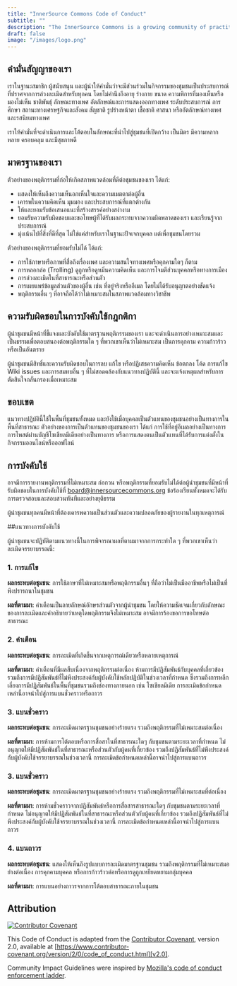 ```yaml
---
title: "InnerSource Commons Code of Conduct"
subtitle: ""
description: "The InnerSource Commons is a growing community of practitioners with the goal of creating and sharing knowledge about InnerSource."
draft: false
image: "/images/logo.png"
---
```


## คำมั่นสัญญาของเรา

เราในฐานะสมาชิก ผู้สนับสนุน และผู้นำให้คำมั่นว่าจะมีส่วนร่วมในกิจกรรมของชุมชนเป็นประสบการณ์ที่ปราศจากการล่วงละเมิดสำหรับทุกคน โดยไม่คำนึงถึงอายุ ร่างกาย ขนาด ความพิการที่มองเห็นหรือมองไม่เห็น ชาติพันธุ์ ลักษณะทางเพศ อัตลักษณ์และการแสดงออกทางเพศ ระดับประสบการณ์ การศึกษา สถานะทางเศรษฐกิจและสังคม สัญชาติ รูปร่างหน้าตา เชื้อชาติ ศาสนา หรืออัตลักษณ์ทางเพศและรสนิยมทางเพศ

เราให้คำมั่นที่จะดำเนินการและโต้ตอบในลักษณะที่นำไปสู่ชุมชนที่เปิดกว้าง เป็นมิตร มีความหลากหลาย ครอบคลุม และมีสุขภาพดี

## มาตรฐานของเรา

ตัวอย่างของพฤติกรรมที่ก่อให้เกิดสภาพแวดล้อมที่ดีต่อชุมชนของเรา ได้แก่:

* แสดงให้เห็นถึงความเห็นอกเห็นใจและความเมตตาต่อผู้อื่น
* เคารพในความคิดเห็น มุมมอง และประสบการณ์ที่แตกต่างกัน
* ให้และยอมรับข้อเสนอแนะที่สร้างสรรค์อย่างสง่างาม
* ยอมรับความรับผิดชอบและขอโทษผู้ที่ได้รับผลกระทบจากความผิดพลาดของเรา และเรียนรู้จากประสบการณ์
* มุ่งเน้นไปที่สิ่งที่ดีที่สุด ไม่ใช่แค่สำหรับเราในฐานะปัจเจกบุคคล แต่เพื่อชุมชนโดยรวม

ตัวอย่างของพฤติกรรมที่ยอมรับไม่ได้ ได้แก่:

* การใช้ภาษาหรือภาพที่สื่อถึงเรื่องเพศ และความสนใจทางเพศหรือคุกคามใดๆ ก็ตาม
* การหลอกล่อ (Trolling) ดูถูกหรือดูหมิ่นความคิดเห็น และการโจมตีส่วนบุคคลหรือทางการเมือง
* การล่วงละเมิดในที่สาธารณะหรือส่วนตัว
* การเผยแพร่ข้อมูลส่วนตัวของผู้อื่น เช่น ที่อยู่จริงหรืออีเมล โดยไม่ได้รับอนุญาตอย่างชัดแจ้ง
* พฤติกรรมอื่น ๆ ที่อาจถือได้ว่าไม่เหมาะสมในสภาพแวดล้อมทางวิชาชีพ



## ความรับผิดชอบในการบังคับใช้กฎกติกา

ผู้นำชุมชนมีหน้าที่ชี้แจงและบังคับใช้มาตรฐานพฤติกรรมของเรา และจะดำเนินการอย่างเหมาะสมและเป็นธรรมเพื่อตอบสนองต่อพฤติกรรมใด ๆ ที่พวกเขาเห็นว่าไม่เหมาะสม เป็นการคุกคาม ความก้าวร้าว หรือเป็นอันตราย

ผู้นำชุมชนมีสิทธิ์และความรับผิดชอบในการลบ แก้ไข หรือปฏิเสธความคิดเห็น ข้อตกลง โค้ด การแก้ไข Wiki issues และการสมทบอื่น ๆ ที่ไม่สอดคล้องกับแนวทางปฏิบัตินี้ และจะแจ้งเหตุผลสำหรับการตัดสินใจกลั่นกรองเมื่อเหมาะสม

## ขอบเขต

แนวทางปฏิบัตินี้ใช้ในพื้นที่ชุมชนทั้งหมด และยังใช้เมื่อบุคคลเป็นตัวแทนของชุมชนอย่างเป็นทางการในพื้นที่สาธารณะ ตัวอย่างของการเป็นตัวแทนของชุมชนของเรา ได้แก่ การใช้ที่อยู่อีเมลอย่างเป็นทางการ การโพสต์ผ่านบัญชีโซเชียลมีเดียอย่างเป็นทางการ หรือการแสดงตนเป็นตัวแทนที่ได้รับการแต่งตั้งในกิจกรรมออนไลน์หรือออฟไลน์

## การบังคับใช้

อาจมีการรายงานพฤติกรรมที่ไม่เหมาะสม ก่อกวน หรือพฤติกรรมที่ยอมรับไม่ได้ต่อผู้นำชุมชนที่มีหน้าที่รับผิดชอบในการบังคับใช้ที่ board@innersourcecommons.org ข้อร้องเรียนทั้งหมดจะได้รับการตรวจสอบและสอบสวนทันทีและอย่างยุติธรรม

ผู้นำชุมชนทุกคนมีหน้าที่ต้องเคารพความเป็นส่วนตัวและความปลอดภัยของผู้รายงานในทุกเหตุการณ์

##แนวทางการบังคับใช้

ผู้นำชุมชนจะปฏิบัติตามแนวทางนี้ในการพิจารณาผลที่ตามมาจากการกระทำใด ๆ ที่พวกเขาเห็นว่าละเมิดจรรยาบรรณนี้:

### 1. การแก้ไข

**ผลกระทบต่อชุมชน**: การใช้ภาษาที่ไม่เหมาะสมหรือพฤติกรรมอื่นๆ ที่ถือว่าไม่เป็นมืออาชีพหรือไม่เป็นที่พึงปรารถนาในชุมชน

**ผลที่ตามมา**: คำเตือนเป็นลายลักษณ์อักษรส่วนตัวจากผู้นำชุมชน โดยให้ความชัดเจนเกี่ยวกับลักษณะของการละเมิดและคำอธิบายว่าเหตุใดพฤติกรรมจึงไม่เหมาะสม อาจมีการร้องขอการขอโทษต่อสาธารณะ

### 2. คำเตือน

**ผลกระทบต่อชุมชน**: การละเมิดที่เกิดขึ้นจากเหตุการณ์เดียวหรือหลายเหตุการณ์

**ผลที่ตามมา**: คำเตือนที่มีผลสืบเนื่องจากพฤติกรรมต่อเนื่อง ห้ามการมีปฏิสัมพันธ์กับบุคคลที่เกี่ยวข้อง รวมถึงการมีปฏิสัมพันธ์ที่ไม่พึงประสงค์กับผู้บังคับใช้หลักปฏิบัติในช่วงเวลาที่กำหนด ซึ่งรวมถึงการหลีกเลี่ยงการมีปฏิสัมพันธ์ในพื้นที่ชุมชนรวมถึงช่องทางภายนอก เช่น โซเชียลมีเดีย การละเมิดข้อกำหนดเหล่านี้อาจนำไปสู่การแบนชั่วคราวหรือถาวร

### 3. แบนชั่วคราว

**ผลกระทบต่อชุมชน**: การละเมิดมาตรฐานชุมชนอย่างร้ายแรง รวมถึงพฤติกรรมที่ไม่เหมาะสมต่อเนื่อง

**ผลที่ตามมา**: การห้ามการโต้ตอบหรือการสื่อสาในที่สาธารณะใดๆ กับชุมชนตามระยะเวลาที่กำหนด ไม่อนุญาตให้มีปฏิสัมพันธ์ในที่สาธารณะหรือส่วนตัวกับผู้คนที่เกี่ยวข้อง รวมถึงปฏิสัมพันธ์ที่ไม่พึงประสงค์กับผู้บังคับใช้จรรยาบรรณในช่วงเวลานี้ การละเมิดข้อกำหนดเหล่านี้อาจนำไปสู่การแบนถาวร


### 3. แบนชั่วคราว

**ผลกระทบต่อชุมชน**: การละเมิดมาตรฐานชุมชนอย่างร้ายแรง รวมถึงพฤติกรรมที่ไม่เหมาะสมที่ต่อเนื่อง

**ผลที่ตามมา**: การห้ามชั่วคราวจากปฏิสัมพันธ์หรือการสื่อสารสาธารณะใดๆ กับชุมชนตามระยะเวลาที่กำหนด ไม่อนุญาตให้มีปฏิสัมพันธ์ในที่สาธารณะหรือส่วนตัวกับผู้คนที่เกี่ยวข้อง รวมถึงปฏิสัมพันธ์ที่ไม่พึงประสงค์กับผู้บังคับใช้จรรยาบรรณในช่วงเวลานี้ การละเมิดข้อกำหนดเหล่านี้อาจนำไปสู่การแบนถาวร

### 4. แบนถาวร

**ผลกระทบต่อชุมชน**: แสดงให้เห็นถึงรูปแบบการละเมิดมาตรฐานชุมชน รวมถึงพฤติกรรมที่ไม่เหมาะสมอย่างต่อเนื่อง การคุกคามบุคคล หรือการก้าวร้าวต่อหรือการดูถูกเหยียดหยามกลุ่มบุคคล

**ผลที่ตามมา**: การแบนอย่างถาวรจากการโต้ตอบสาธารณะภายในชุมชน

## Attribution

[![Contributor Covenant](https://img.shields.io/badge/Contributor%20Covenant-v2.0%20adopted-ff69b4.svg)](codeofconduct.md)

This Code of Conduct is adapted from the [Contributor Covenant][homepage],
version 2.0, available at
[https://www.contributor-covenant.org/version/2/0/code_of_conduct.html][v2.0].

Community Impact Guidelines were inspired by
[Mozilla's code of conduct enforcement ladder][Mozilla CoC].

[homepage]: https://www.contributor-covenant.org
[v2.0]: https://www.contributor-covenant.org/version/2/0/code_of_conduct.html
[Mozilla CoC]: https://github.com/mozilla/diversity
[FAQ]: https://www.contributor-covenant.org/faq
[translations]: https://www.contributor-covenant.org/translations
